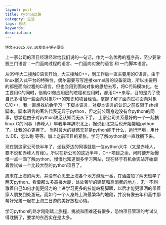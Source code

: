 ```yaml
---
layout: post
title: Python之路
category: 生活
tags: 总结
keywords: 
description: 
---
```


`博文于2015.08.10发表于锤子便签`

上一家公司的项目经理经常给我们说的一句话，作为一名优秀的程序员，至少要掌握三门语言：一门面向过程的语言、一门面向对象的语言 和 一门脚本语言。

从09年大二接触C语言开始，大三接触C++，到工作后一直主要用的C语言。由于linux嵌入式平台的特殊性，偶尔需要写写连接kernel层的设备驱动，所以主要用的都是面向过程的C语言。但也会用到面向对象的思想去写，将C代码模块化。在主要用C的同时，借助Qt做应用层的进程和应用时，都用C++来写，目的是为了使自己多增加一些面向对象C++的知识和项目经验。掌握了解了面向过程面向对象C/C++，我一直想找机会学习一下脚本语言，对脚本语言的认识之前仅限于shell脚本。脚本语言的著名代表无异于python，但之前公司身边没有会python的同事，想学也由于对python缺乏认知而无从下手。 上家公司关系最好的一个一起搞linux C的同事（赤峰人）早我半年辞职北上，据说到北京后也开始接触python了。让我的心更痒了。 当时最大的疑惑无非是python能干什么，运行环境，用什么IDE，怎么跑 等等。加上之前项目的紧张，学习了解python就一直耽搁下来。 

现在到这家公司快半年了，坐我旁边的同事就是一位python大牛（又是赤峰人，要不说和赤峰人有缘）。所以在新公司的这近半年，C++项目之余，闲时便开始慢慢一点一滴了解python，慢慢也知道很多学习网站，现在终于有机会实站开始跟着尝试做一个比较大型的python项目了。

周末在上海的两天，并没有心思去上海各个地方游玩一番，在酒店加了两天班学了两天python。看着那么多高楼大厦，处处奢华的建筑和高消费的地方，无一不刺激着自己如何才能更努力的上进学习更多的技能站稳脚跟，以后才能更潇洒的带着家人朋友到处游玩。而如今一个人身处上海最繁华的地段，并没有像去年和高中那帮好兄弟一起在上海三日游的美好放松心情。

学习python的路才刚刚踏上旅程，挑战和困难还有很多，恐怕项目管理的考试又得耽搁了，要学的东西实在是太多。